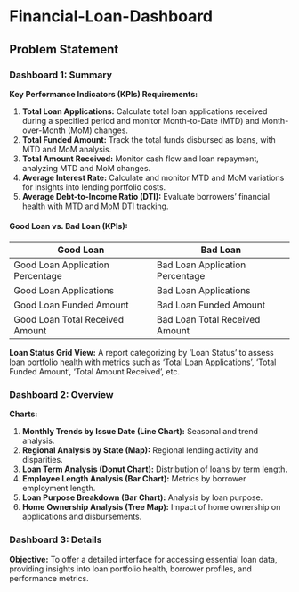 # Financial-Loan-Dashboard

## Problem Statement

### Dashboard 1: Summary
**Key Performance Indicators (KPIs) Requirements:**
1. **Total Loan Applications:** Calculate total loan applications received during a specified period and monitor Month-to-Date (MTD) and Month-over-Month (MoM) changes.
2. **Total Funded Amount:** Track the total funds disbursed as loans, with MTD and MoM analysis.
3. **Total Amount Received:** Monitor cash flow and loan repayment, analyzing MTD and MoM changes.
4. **Average Interest Rate:** Calculate and monitor MTD and MoM variations for insights into lending portfolio costs.
5. **Average Debt-to-Income Ratio (DTI):** Evaluate borrowers’ financial health with MTD and MoM DTI tracking.

#### Good Loan vs. Bad Loan (KPIs):
**Good Loan**                    | **Bad Loan**
-------------------------------  | -------------------------------
Good Loan Application Percentage | Bad Loan Application Percentage
Good Loan Applications           | Bad Loan Applications
Good Loan Funded Amount          | Bad Loan Funded Amount
Good Loan Total Received Amount  | Bad Loan Total Received Amount

**Loan Status Grid View:**
A report categorizing by ‘Loan Status’ to assess loan portfolio health with metrics such as ‘Total Loan Applications’, ‘Total Funded Amount’, ‘Total Amount Received’, etc.

### Dashboard 2: Overview
**Charts:**
1. **Monthly Trends by Issue Date (Line Chart):** Seasonal and trend analysis.
2. **Regional Analysis by State (Map):** Regional lending activity and disparities.
3. **Loan Term Analysis (Donut Chart):** Distribution of loans by term length.
4. **Employee Length Analysis (Bar Chart):** Metrics by borrower employment length.
5. **Loan Purpose Breakdown (Bar Chart):** Analysis by loan purpose.
6. **Home Ownership Analysis (Tree Map):** Impact of home ownership on applications and disbursements.

### Dashboard 3: Details
**Objective:** To offer a detailed interface for accessing essential loan data, providing insights into loan portfolio health, borrower profiles, and performance metrics.

